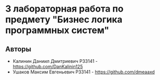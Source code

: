 # 3 лабораторная работа по предмету "Бизнес логика программных систем"

## Авторы

- Калинин Даниил Дмитриевич P33141 - https://github.com/DanKalinin125
- Ушаков Максим Евгеньевич P33141 - https://github.com/dmeaaxd
